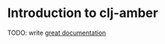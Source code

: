 # Introduction to clj-amber

TODO: write [great documentation](http://jacobian.org/writing/great-documentation/what-to-write/)
